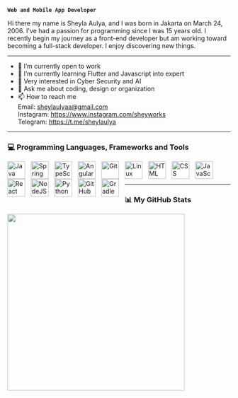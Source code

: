 
**`Web and Mobile App Developer`**

Hi there my name is Sheyla Aulya, and I was born in Jakarta on March 24, 2006. I've had a passion for programming since I was 15 years old. I recently begin my journey as a front-end developer but am working toward becoming a full-stack developer. I enjoy discovering new things.

<hr>

- 🔭 I’m currently open to work
- 🌱 I’m currently learning Flutter and Javascript into expert
- 🤔 Very interested in Cyber Security and AI
- 💬 Ask me about coding, design or organization
- 📫 How to reach me <br />
  Email: sheylaulyaa@gmail.com <br />
  Instagram: https://www.instagram.com/sheyworks <br />
  Telegram: https://t.me/sheylaulya <br />
   

<hr>

###  💻 Programming Languages, Frameworks and Tools

<p style="margin-bottom:20px;">
<img align="left" alt="Java" width="40px" style="padding-right:10px;;" src="https://cdn.jsdelivr.net/gh/devicons/devicon/icons/html5/html5-original.svg"/>
<img align="left" alt="Spring" width="40px" style="padding-right:10px;;" src="https://cdn.jsdelivr.net/gh/devicons/devicon/icons/figma/figma-original.svg" />
<img align="left" alt="TypeScript" width="40px" style="padding-right:10px;;" src="https://cdn.jsdelivr.net/gh/devicons/devicon/icons/css3/css3-original.svg" />
<img align="left" alt="Angular" width="40px" style="padding-right:10px;;" src="https://cdn.jsdelivr.net/gh/devicons/devicon/icons/laravel/laravel-plain.svg" />
<img align="left" alt="Git" width="40px" style="padding-right:10px;;" src="https://cdn.jsdelivr.net/gh/devicons/devicon/icons/flutter/flutter-original.svg" />
<img align="left" alt="Linux" width="40px" style="padding-right:10px;;" src="https://cdn.jsdelivr.net/gh/devicons/devicon/icons/mysql/mysql-original.svg" />
<img align="left" alt="HTML" width="40px" style="padding-right:10px;;" src="https://cdn.jsdelivr.net/gh/devicons/devicon/icons/tailwindcss/tailwindcss-plain.svg" />
<img align="left" alt="CSS" width="40px" style="padding-right:10px;;" src="https://cdn.jsdelivr.net/gh/devicons/devicon/icons/php/php-plain.svg" />
<img align="left" alt="JavaScript" width="40px" style="padding-right:10px;;" src="https://cdn.jsdelivr.net/gh/devicons/devicon/icons/javascript/javascript-plain.svg" />
<img align="left" alt="React" width="40px" style="padding-right:10px;;" src="https://cdn.jsdelivr.net/gh/devicons/devicon/icons/vscode/vscode-original.svg" />
<img align="left" alt="NodeJS" width="40px" style="padding-right:10px;" src="https://cdn.jsdelivr.net/gh/devicons/devicon/icons/androidstudio/androidstudio-original.svg" />
<img align="left" alt="Python" width="40px" style="padding-right:10px;" src="https://cdn.jsdelivr.net/gh/devicons/devicon/icons/photoshop/photoshop-line.svg" />
<img align="left" alt="GitHub" width="40px" style="padding-right:10px;" src="https://cdn.jsdelivr.net/gh/devicons/devicon/icons/github/github-original.svg" />
<img align="left" alt="Gradle" width="40px" style="padding-right:10px;" src="https://cdn.jsdelivr.net/gh/devicons/devicon/icons/gradle/gradle-plain.svg" />
</p>

<br>
<br>

<hr>

### 📊 My GitHub Stats
<img align="left" width="400" src="https://github-readme-stats.vercel.app/api?username=sheylaulya&show_icons=true&theme=transparent" />


